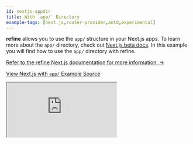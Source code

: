 ```yaml
---
id: nextjs-appdir
title: With `app/` Directory
example-tags: [next.js,router-provider,antd,experimental]
---
```


**refine** allows you to use the `app/` structure in your Next.js apps. To learn more about the `app/` directory, check out [Next.js beta docs](https://beta.nextjs.org/docs/upgrade-guide). In this example you will find how to use the `app/` directory with refine.

[Refer to the refine Next.js documentation for more information. →](/docs/advanced-tutorials/ssr/nextjs.md)

[View Next.js with `app/` Example Source](https://github.com/refinedev/refine/tree/master/examples/with-nextjs-appdir)

<iframe loading="lazy" src="https://stackblitz.com/github/refinedev/refine/tree/master/examples/with-nextjs-appdir/?embed=1&view=preview&theme=dark&preset=node&ctl=1"
style={{width: "100%", height:"80vh", border: "0px", borderRadius: "8px", overflow:"hidden"}}
    title="refine-nextjs-appdir-example"
></iframe>
